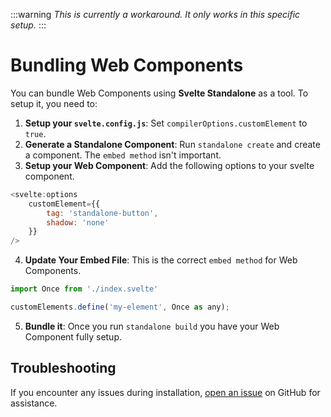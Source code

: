 :::warning
_This is currently a workaround. It only works in this specific setup._
:::

# Bundling Web Components

You can bundle Web Components using **Svelte Standalone** as a tool. To setup it, you need to:

1. **Setup your `svelte.config.js`**: Set `compilerOptions.customElement` to `true`.
2. **Generate a Standalone Component**: Run `standalone create` and create a component. The `embed method` isn't important.
3. **Setup your Web Component**: Add the following options to your svelte component.

```javascript
<svelte:options
	customElement={{
		tag: 'standalone-button',
		shadow: 'none'
	}}
/>
```

4. **Update Your Embed File**: This is the correct `embed method` for Web Components.

```javascript
import Once from './index.svelte'

customElements.define('my-element', Once as any);
```

5. **Bundle it**: Once you run `standalone build` you have your Web Component fully setup.

## Troubleshooting

If you encounter any issues during installation, [open an issue](https://github.com/brenoliradev/svelte-standalone/issues) on GitHub for assistance.
